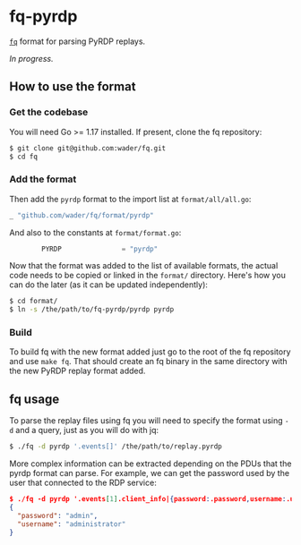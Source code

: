 # fq-pyrdp

[`fq`](https://github.com/wader/fq) format for parsing PyRDP replays.

_In progress._

## How to use the format

### Get the codebase

You will need Go >= 1.17 installed. If present, clone the fq repository:

```bash
$ git clone git@github.com:wader/fq.git
$ cd fq
```


### Add the format

Then add the `pyrdp` format to the import list at `format/all/all.go`:

```go
_ "github.com/wader/fq/format/pyrdp"
```

And also to the constants at `format/format.go`:

```go
        PYRDP               = "pyrdp"
```

Now that the format was added to the list of available formats, the actual code needs to be copied or linked in the `format/` directory. Here's how you can do the later (as it can be updated independently):

```bash
$ cd format/
$ ln -s /the/path/to/fq-pyrdp/pyrdp pyrdp
```

### Build

To build fq with the new format added just go to the root of the fq repository and use `make fq`. That should create an fq binary in the same directory with the new PyRDP replay format added.

## fq usage

To parse the replay files using fq you will need to specify the format using `-d` and a query, just as you will do with jq:

```bash
$ ./fq -d pyrdp '.events[]' /the/path/to/replay.pyrdp
```

More complex information can be extracted depending on the PDUs that the pyrdp format can parse. For example, we can get the password used by the user that connected to the RDP service:

```json
$ ./fq -d pyrdp '.events[1].client_info|{password:.password,username:.username}' /the/path/to/replay.pyrdp
{
  "password": "admin",
  "username": "administrator"
}
```
